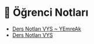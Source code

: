 # 📕 Öğrenci Notları

<!--YPackage.YGitbookIntegration-tarafından-otomatik-oluşturulmuştur-->

- [Ders Notları VYS ~ YEmreAk](Ders%20Notlar%C4%B1%20VYS%20~%20YEmreAk.pdf)
- [Ders Notları VYS](Ders%20Notlar%C4%B1%20VYS.pdf)

<!--YPackage.YGitbookIntegration-tarafından-otomatik-oluşturulmuştur-->

